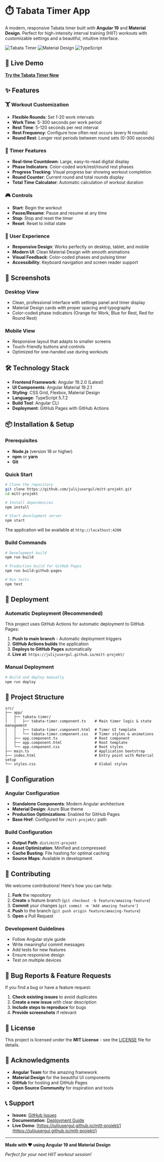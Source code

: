 # ⏱️ Tabata Timer App

A modern, responsive Tabata timer built with **Angular 19** and **Material Design**. Perfect for high-intensity interval training (HIIT) workouts with customizable settings and a beautiful, intuitive interface.

![Tabata Timer](https://img.shields.io/badge/Angular-19.2.0-red?style=for-the-badge&logo=angular)
![Material Design](https://img.shields.io/badge/Material%20Design-19.2.1-blue?style=for-the-badge&logo=material-design)
![TypeScript](https://img.shields.io/badge/TypeScript-5.7.2-blue?style=for-the-badge&logo=typescript)

## 🚀 Live Demo

**[Try the Tabata Timer Now](https://julijusergul.github.io/mitt-projekt/)**

## ✨ Features

### 🏋️ **Workout Customization**
- **Flexible Rounds**: Set 1-20 work intervals
- **Work Time**: 5-300 seconds per work period
- **Rest Time**: 5-120 seconds per rest interval
- **Rest Frequency**: Configure how often rest occurs (every N rounds)
- **Round Rest**: Longer rest periods between round sets (0-300 seconds)

### 🎯 **Timer Features**
- **Real-time Countdown**: Large, easy-to-read digital display
- **Phase Indicators**: Color-coded work/rest/round rest phases
- **Progress Tracking**: Visual progress bar showing workout completion
- **Round Counter**: Current round and total rounds display
- **Total Time Calculator**: Automatic calculation of workout duration

### 🎮 **Controls**
- **Start**: Begin the workout
- **Pause/Resume**: Pause and resume at any time
- **Stop**: Stop and reset the timer
- **Reset**: Reset to initial state

### 📱 **User Experience**
- **Responsive Design**: Works perfectly on desktop, tablet, and mobile
- **Modern UI**: Clean Material Design with smooth animations
- **Visual Feedback**: Color-coded phases and pulsing timer
- **Accessibility**: Keyboard navigation and screen reader support

## 🎨 Screenshots

### Desktop View
- Clean, professional interface with settings panel and timer display
- Material Design cards with proper spacing and typography
- Color-coded phase indicators (Orange for Work, Blue for Rest, Red for Round Rest)

### Mobile View
- Responsive layout that adapts to smaller screens
- Touch-friendly buttons and controls
- Optimized for one-handed use during workouts

## 🛠️ Technology Stack

- **Frontend Framework**: Angular 19.2.0 (Latest)
- **UI Components**: Angular Material 19.2.1
- **Styling**: CSS Grid, Flexbox, Material Design
- **Language**: TypeScript 5.7.2
- **Build Tool**: Angular CLI
- **Deployment**: GitHub Pages with GitHub Actions

## 📦 Installation & Setup

### Prerequisites
- **Node.js** (version 18 or higher)
- **npm** or **yarn**
- **Git**

### Quick Start

```bash
# Clone the repository
git clone https://github.com/julijusergul/mitt-projekt.git
cd mitt-projekt

# Install dependencies
npm install

# Start development server
npm start
```

The application will be available at `http://localhost:4200`

### Build Commands

```bash
# Development build
npm run build

# Production build for GitHub Pages
npm run build:github-pages

# Run tests
npm test
```

## 🚀 Deployment

### Automatic Deployment (Recommended)
This project uses GitHub Actions for automatic deployment to GitHub Pages:

1. **Push to main branch** - Automatic deployment triggers
2. **GitHub Actions builds** the application
3. **Deploys to GitHub Pages** automatically
4. **Live at**: `https://julijusergul.github.io/mitt-projekt/`

### Manual Deployment
```bash
# Build and deploy manually
npm run deploy
```

## 📁 Project Structure

```
src/
├── app/
│   ├── tabata-timer/
│   │   ├── tabata-timer.component.ts    # Main timer logic & state management
│   │   ├── tabata-timer.component.html  # Timer UI template
│   │   └── tabata-timer.component.css   # Timer styles & animations
│   ├── app.component.ts                 # Root component
│   ├── app.component.html               # Root template
│   └── app.component.css                # Root styles
├── main.ts                              # Application bootstrap
├── index.html                           # Entry point with Material setup
└── styles.css                           # Global styles
```

## 🔧 Configuration

### Angular Configuration
- **Standalone Components**: Modern Angular architecture
- **Material Design**: Azure Blue theme
- **Production Optimizations**: Enabled for GitHub Pages
- **Base Href**: Configured for `/mitt-projekt/` path

### Build Configuration
- **Output Path**: `dist/mitt-projekt`
- **Asset Optimization**: Minified and compressed
- **Cache Busting**: File hashing for optimal caching
- **Source Maps**: Available in development

## 🤝 Contributing

We welcome contributions! Here's how you can help:

1. **Fork** the repository
2. **Create** a feature branch (`git checkout -b feature/amazing-feature`)
3. **Commit** your changes (`git commit -m 'Add amazing feature'`)
4. **Push** to the branch (`git push origin feature/amazing-feature`)
5. **Open** a Pull Request

### Development Guidelines
- Follow Angular style guide
- Write meaningful commit messages
- Add tests for new features
- Ensure responsive design
- Test on multiple devices

## 🐛 Bug Reports & Feature Requests

If you find a bug or have a feature request:

1. **Check existing issues** to avoid duplicates
2. **Create a new issue** with clear description
3. **Include steps to reproduce** for bugs
4. **Provide screenshots** if relevant

## 📄 License

This project is licensed under the **MIT License** - see the [LICENSE](LICENSE) file for details.

## 🙏 Acknowledgments

- **Angular Team** for the amazing framework
- **Material Design** for the beautiful UI components
- **GitHub** for hosting and GitHub Pages
- **Open Source Community** for inspiration and tools

## 📞 Support

- **Issues**: [GitHub Issues](https://github.com/julijusergul/mitt-projekt/issues)
- **Documentation**: [Deployment Guide](DEPLOYMENT.md)
- **Live Demo**: [https://julijusergul.github.io/mitt-projekt/](https://julijusergul.github.io/mitt-projekt/)

---

**Made with ❤️ using Angular 19 and Material Design**

*Perfect for your next HIIT workout session!*
